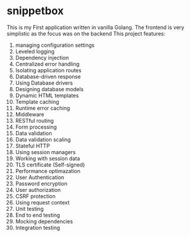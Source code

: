 # snippetbox

This is my First application written in vanilla Golang. 
The frontend is very simplistic as the focus was on the backend
This project features:
1. managing configuration settings
2. Leveled logging
3. Dependency injection
4. Centralized error handling
5. Isolating application routes
6. Database-driven response
7. Using Database drivers
8. Designing database models
9. Dynamic HTML templates
10. Template caching
11. Runtime error caching
12. Middleware
13. RESTful routing
14. Form processing
15. Data validation
16. Data validation scaling
17. Stateful HTTP
18. Using session managers
19. Working with session data
20. TLS certificate (Self-signed)
21. Performance optimazation
22. User Authentication
23. Password encryption
24. User authorization
25. CSRF protection
26. Using request context
27. Unit testing
28. End to end testing
29. Mocking dependencies
30. Integration testing
